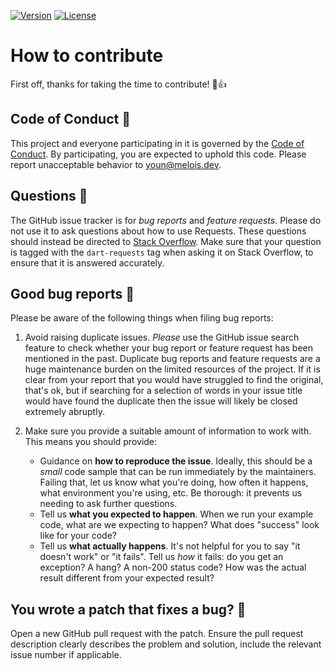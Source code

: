 [![Version](https://img.shields.io/pub/v/requests?include_prereleases)](https://pub.dev/packages/requests)
[![License](https://img.shields.io/github/license/jossef/requests)](https://github.com/jossef/requests)

# How to contribute

First off, thanks for taking the time to contribute! 🎉👍

## Code of Conduct 📜

This project and everyone participating in it is governed by the 
[Code of Conduct](CODE_OF_CONDUCT.md). By participating, you are expected to uphold 
this code. Please report unacceptable behavior to [youn@melois.dev](mailto:youn@melois.dev).

## Questions 🤔

The GitHub issue tracker is for *bug reports* and *feature requests*. Please do 
not use it to ask questions about how to use Requests. These questions should 
instead be directed to [Stack Overflow](https://stackoverflow.com/). Make sure 
that your question is tagged with the `dart-requests` tag when asking it on 
Stack Overflow, to ensure that it is answered accurately.

## Good bug reports 🐛

Please be aware of the following things when filing bug reports:

1. Avoid raising duplicate issues. *Please* use the GitHub issue search feature
   to check whether your bug report or feature request has been mentioned in
   the past. Duplicate bug reports and feature requests are a huge maintenance
   burden on the limited resources of the project. If it is clear from your
   report that you would have struggled to find the original, that's ok, but
   if searching for a selection of words in your issue title would have found
   the duplicate then the issue will likely be closed extremely abruptly.
2. Make sure you provide a suitable amount of information to work with. This
   means you should provide:
   
   - Guidance on **how to reproduce the issue**. Ideally, this should be a
     *small* code sample that can be run immediately by the maintainers.
     Failing that, let us know what you're doing, how often it happens, what
     environment you're using, etc. Be thorough: it prevents us needing to ask
     further questions.
   - Tell us **what you expected to happen**. When we run your example code,
     what are we expecting to happen? What does "success" look like for your
     code?
   - Tell us **what actually happens**. It's not helpful for you to say "it
     doesn't work" or "it fails". Tell us *how* it fails: do you get an
     exception? A hang? A non-200 status code? How was the actual result
     different from your expected result?

## You wrote a patch that fixes a bug? 📝

Open a new GitHub pull request with the patch. Ensure the pull request description 
clearly describes the problem and solution, include the relevant issue number if applicable.
